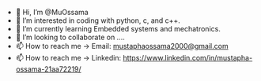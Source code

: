 - 👋 Hi, I’m @MuOssama
- 👀 I’m interested in coding with python, c, and c++.
- 🌱 I’m currently learning Embedded systems and mechatronics.
- 💞️ I’m looking to collaborate on ....
- 📫 How to reach me -> Email: mustaphaossama2000@gmail.com
- 📫 How to reach me -> Linkedin: https://www.linkedin.com/in/mustapha-ossama-21aa72219/ 

